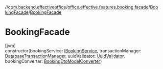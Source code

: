 //[com.backend.effectiveoffice](../../../index.md)/[office.effective.features.booking.facade](../index.md)/[BookingFacade](index.md)/[BookingFacade](-booking-facade.md)

# BookingFacade

[jvm]\
constructor(bookingService: [IBookingService](../../office.effective.serviceapi/-i-booking-service/index.md), transactionManager: [DatabaseTransactionManager](../../office.effective.common.utils/-database-transaction-manager/index.md), uuidValidator: [UuidValidator](../../office.effective.common.utils/-uuid-validator/index.md), bookingConverter: [BookingDtoModelConverter](../../office.effective.features.booking.converters/-booking-dto-model-converter/index.md))
